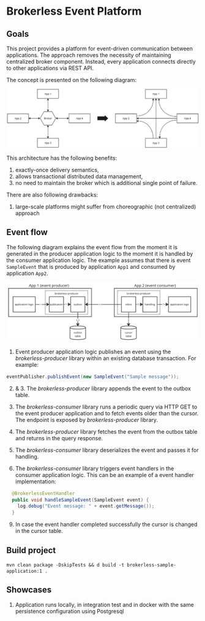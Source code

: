 # Brokerless Event Platform

## Goals

This project provides a platform for event-driven communication between applications. The approach removes the necessity of maintaining centralized broker component. Instead, every application connects directly to other applications via REST API.

The concept is presented on the following diagram:

![Brokerless Event Platform vs traditional brokered platforms](docs/images/apps-communication-comparison.png)

This architecture has the following benefits:
1. exactly-once delivery semantics,
2. allows transactional distributed data management,
3. no need to maintain the broker which is additional single point of failure.

There are also following drawbacks:
1. large-scale platforms might suffer from choreographic (not centralized) approach

## Event flow

The following diagram explains the event flow from the moment it is generated in the producer application logic to the moment it is handled by the consumer application logic. The example assumes that there is event `SampleEvent` that is produced by application `App1` and consumed by application `App2`.

![Event flow](docs/images/event-flow.png)

1. Event producer application logic publishes an event using the *brokerless-producer* library within an existing database transaction. For example:
```java
eventPublisher.publishEvent(new SampleEvent("Sample message"));
```

2. & 3. The *brokerless-producer* library appends the event to the outbox table.

4. The *brokerless-consumer* library runs a periodic query via HTTP GET to the event producer application and to fetch events older than the cursor. The endpoint is exposed by *brokerless-producer* library.

5. The *brokerless-producer* library fetches the event from the outbox table and returns in the query response.

7. The *brokerless-consumer* library deserializes the event and passes it for handling.

8. The *brokerless-consumer* library triggers event handlers in the consumer application logic. This can be an example of a event handler implementation:
```java
  @BrokerlessEventHandler
  public void handleSampleEvent(SampleEvent event) {
    log.debug("Event message: " + event.getMessage());
  }
```

9. In case the event handler completed successfully the cursor is changed in the cursor table.


## Build project

```shell
mvn clean package -DskipTests && d build -t brokerless-sample-application:1 .
```

## Showcases

1. Application runs locally, in integration test and in docker with the same persistence configuration using Postgresql 
